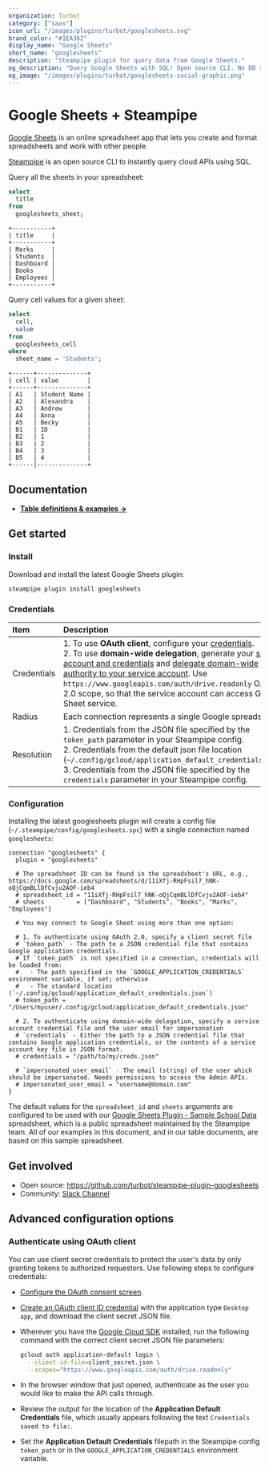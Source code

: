 ```yaml
---
organization: Turbot
category: ["saas"]
icon_url: "/images/plugins/turbot/googlesheets.svg"
brand_color: "#1EA362"
display_name: "Google Sheets"
short_name: "googlesheets"
description: "Steampipe plugin for query data from Google Sheets."
og_description: "Query Google Sheets with SQL! Open source CLI. No DB required."
og_image: "/images/plugins/turbot/googlesheets-social-graphic.png"
---
```


# Google Sheets + Steampipe

[Google Sheets](https://www.google.com/sheets/about) is an online spreadsheet app that lets you create and format spreadsheets and work with other people.

[Steampipe](https://steampipe.io) is an open source CLI to instantly query cloud APIs using SQL.

Query all the sheets in your spreadsheet:

```sql
select
  title
from
  googlesheets_sheet;
```

```
+-----------+
| title     |
+-----------+
| Marks     |
| Students  |
| Dashboard |
| Books     |
| Employees |
+-----------+
```

Query cell values for a given sheet:

```sql
select
  cell,
  value
from
  googlesheets_cell
where
  sheet_name = 'Students';
```

```
+------+--------------+
| cell | value        |
+------+--------------+
| A1   | Student Name |
| A2   | Alexandra    |
| A3   | Andrew       |
| A4   | Anna         |
| A5   | Becky        |
| B1   | ID           |
| B2   | 1            |
| B3   | 2            |
| B4   | 3            |
| B5   | 4            |
+------|--------------+
```

## Documentation

- **[Table definitions & examples →](/plugins/turbot/googlesheets/tables)**

## Get started

### Install

Download and install the latest Google Sheets plugin:

```shell
steampipe plugin install googlesheets
```

### Credentials

| Item        | Description |
| :---------- | :---------- |
| Credentials | 1. To use **OAuth client**, configure your [credentials](#authenticate-using-oauth-client).<br />2. To use **domain-wide delegation**, generate your [service account and credentials](https://developers.google.com/admin-sdk/directory/v1/guides/delegation#create_the_service_account_and_credentials) and [delegate domain-wide authority to your service account](https://developers.google.com/admin-sdk/directory/v1/guides/delegation#delegate_domain-wide_authority_to_your_service_account). Use `https://www.googleapis.com/auth/drive.readonly` OAuth 2.0 scope, so that the service account can access Google Sheet service. |
| Radius      | Each connection represents a single Google spreadsheet. |
| Resolution  | 1. Credentials from the JSON file specified by the `token_path` parameter in your Steampipe config.<br />2. Credentials from the default json file location (`~/.config/gcloud/application_default_credentials.json`).<br />3. Credentials from the JSON file specified by the `credentials` parameter in your Steampipe config. |

### Configuration

Installing the latest googlesheets plugin will create a config file (`~/.steampipe/config/googlesheets.spc`) with a single connection named `googlesheets`:

```hcl
connection "googlesheets" {
  plugin = "googlesheets"

  # The spreadsheet ID can be found in the spreadsheet's URL, e.g., https://docs.google.com/spreadsheets/d/11iXfj-RHpFsil7_hNK-oQjCqmBLlDfCvju2AOF-ieb4
  # spreadsheet_id = "11iXfj-RHpFsil7_hNK-oQjCqmBLlDfCvju2AOF-ieb4"
  # sheets         = ["Dashboard", "Students", "Books", "Marks", "Employees"]

  # You may connect to Google Sheet using more than one option:

  # 1. To authenticate using OAuth 2.0, specify a client secret file
  # `token_path` - The path to a JSON credential file that contains Google application credentials. 
  # If `token_path` is not specified in a connection, credentials will be loaded from:
  #   - The path specified in the `GOOGLE_APPLICATION_CREDENTIALS` environment variable, if set; otherwise
  #   - The standard location (`~/.config/gcloud/application_default_credentials.json`)
  # token_path = "/Users/myuser/.config/gcloud/application_default_credentials.json"

  # 2. To authenticate using domain-wide delegation, specify a service account credential file and the user email for impersonation
  # `credentials` - Either the path to a JSON credential file that contains Google application credentials, or the contents of a service account key file in JSON format.
  # credentials = "/path/to/my/creds.json"

  # `impersonated_user_email` - The email (string) of the user which should be impersonated. Needs permissions to access the Admin APIs.
  # impersonated_user_email = "username@domain.com"
}
```

The default values for the `spreadsheet_id` and `sheets` arguments are
configured to be used with our [Google Sheets Plugin - Sample School
Data](https://docs.google.com/spreadsheets/d/11iXfj-RHpFsil7_hNK-oQjCqmBLlDfCvju2AOF-ieb4)
spreadsheet, which is a public spreadsheet maintained by the Steampipe team.
All of our examples in this document, and in our table documents, are based on
this sample spreadsheet.

## Get involved

- Open source: https://github.com/turbot/steampipe-plugin-googlesheets
- Community: [Slack Channel](https://steampipe.io/community/join)

## Advanced configuration options

### Authenticate using OAuth client

You can use client secret credentials to protect the user's data by only granting tokens to authorized requestors. Use following steps to configure credentials:

- [Configure the OAuth consent screen](https://developers.google.com/workspace/guides/create-credentials#configure_the_oauth_consent_screen).
- [Create an OAuth client ID credential](https://developers.google.com/workspace/guides/create-credentials#create_a_oauth_client_id_credential) with the application type `Desktop app`, and download the client secret JSON file.
- Wherever you have the [Google Cloud SDK](https://cloud.google.com/sdk/docs/install) installed, run the following command with the correct client secret JSON file parameters:

  ```sh
  gcloud auth application-default login \
    --client-id-file=client_secret.json \
    --scopes="https://www.googleapis.com/auth/drive.readonly"
  ```

- In the browser window that just opened, authenticate as the user you would like to make the API calls through.
- Review the output for the location of the **Application Default Credentials** file, which usually appears following the text `Credentials saved to file:`.
- Set the **Application Default Credentials** filepath in the Steampipe config `token_path` or in the `GOOGLE_APPLICATION_CREDENTIALS` environment variable.
